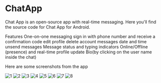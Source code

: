 # ChatApp
Chat App is an open-source app with real-time messaging.
Here you'll find the source code for Chat App for Android.

Features
One-on-one messaging
sign in with phone number and receive a confirmation code
edit profile
delete account
messages date and time
unsend messages
Message status and typing indicators
Online/Offline (presence) and real-time profile update
Bio(by clicking on the user name inside the chat)

Here are some screenshots from the app

![1](https://user-images.githubusercontent.com/97782768/175160642-ea0159b7-57a7-40c3-91c7-46d2da3e570d.jpg)
![2](https://user-images.githubusercontent.com/97782768/175160685-daa81ffb-8712-4e49-bef5-a7564016bfbe.jpg)
![3](https://user-images.githubusercontent.com/97782768/175160739-5b581940-f744-476f-826e-c3b8a05548f4.jpg)
![4](https://user-images.githubusercontent.com/97782768/175160752-f921572b-d3ab-45d2-8676-e13925e6f5f9.jpg)
![5](https://user-images.githubusercontent.com/97782768/175160763-74dcc6c6-121b-460d-83f9-102246adc127.jpg)
![6](https://user-images.githubusercontent.com/97782768/175160775-9b03fec0-7820-4ba3-acdc-3fa7930b57a1.jpg)
![7](https://user-images.githubusercontent.com/97782768/175160788-a67220bb-edfa-4494-9d4d-bd21bef24e8a.jpg)
![8](https://user-images.githubusercontent.com/97782768/175160796-794ca5d6-ff8f-4711-a78a-b386ccea6615.jpg)
